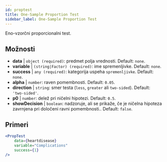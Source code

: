 ```yaml
---
id: proptest
title: One-Sample Proportion Test
sidebar_label: One-Sample Proportion Test
---
```


Eno-vzorčni proporcionalni test.

## Možnosti

* __data__ | `object (required)`: predmet polja vrednosti. Default: `none`.
* __variable__ | `(string|Factor) (required)`: ime spremenljivke. Default: `none`.
* __success__ | `any (required)`: kategorija uspeha `spremenljivke`. Default: `none`.
* __alpha__ | `number`: raven pomembnosti. Default: `0.05`.
* __direction__ | `string`: smer testa (`less`, `greater` ali `two-sided`). Default: `'two-sided'`.
* __p0__ | `number`: delež pri ničelni hipotezi. Default: `0.5`.
* __showDecision__ | `boolean`: nadzoruje, ali se prikaže, če je ničelna hipoteza zavrnjena pri določeni ravni pomembnosti.. Default: `false`.


## Primeri

```jsx live
<PropTest
    data={heartdisease} 
    variable="Complications"
    success={1}
/>
```
